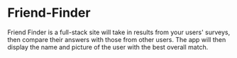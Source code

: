 # Friend-Finder
Friend Finder is a full-stack site will take in results from your users' surveys, then compare their answers with those from other users. The app will then display the name and picture of the user with the best overall match. 
